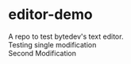 # editor-demo
A repo to test bytedev's text editor.  
Testing single modification  
Second Modification